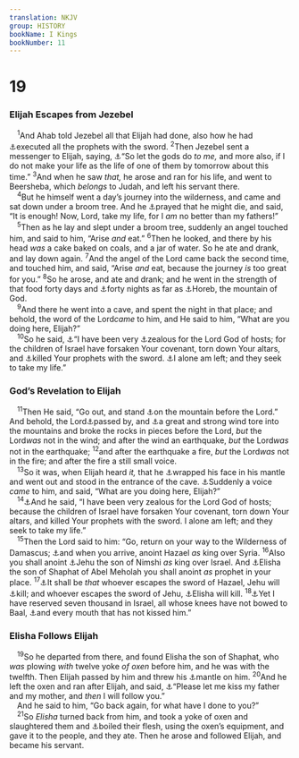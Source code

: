 ```yaml
---
translation: NKJV
group: HISTORY
bookName: I Kings 
bookNumber: 11
---
```


<div class="title"><h1>19</h1><h3>Elijah Escapes from Jezebel</h3></div>
<span class="verse 1vua_19_1"> <sup>1</sup>And Ahab told Jezebel all that Elijah had done, also how he had <a data-toggle="tooltip" data-placement="bottom" title="1 Kin. 18:40">⚓</a>executed all the prophets with the sword. </span>
<span class="verse 1vua_19_2"><sup>2</sup>Then Jezebel sent a messenger to Elijah, saying, <a data-toggle="tooltip" data-placement="bottom" title="Ruth 1:17; 1 Kin. 20:10; 2 Kin. 6:31">⚓</a>“So let the gods do <i>to</i> <i>me,</i> and more also, if I do not make your life as the life of one of them by tomorrow about this time.” </span>
<span class="verse 1vua_19_3"><sup>3</sup>And when he saw <i>that,</i> he arose and ran for his life, and went to Beersheba, which <i>belongs</i> to Judah, and left his servant there.<br/></span>
<span class="verse 1vua_19_4"> <sup>4</sup>But he himself went a day’s journey into the wilderness, and came and sat down under a broom tree. And he <a data-toggle="tooltip" data-placement="bottom" title="Num. 11:15; Jer. 20:14–18; Jon. 4:3, 8">⚓</a>prayed that he might die, and said, “It is enough! Now, Lord, take my life, for I <i>am</i> no better than my fathers!”<br/></span>
<span class="verse 1vua_19_5"> <sup>5</sup>Then as he lay and slept under a broom tree, suddenly an angel touched him, and said to him, “Arise <i>and</i> eat.” </span>
<span class="verse 1vua_19_6"><sup>6</sup>Then he looked, and there by his head <i>was</i> a cake baked on coals, and a jar of water. So he ate and drank, and lay down again. </span>
<span class="verse 1vua_19_7"><sup>7</sup>And the angel of the Lord came back the second time, and touched him, and said, “Arise <i>and</i> eat, because the journey <i>is</i> too great for you.” </span>
<span class="verse 1vua_19_8"><sup>8</sup>So he arose, and ate and drank; and he went in the strength of that food forty days and <a data-toggle="tooltip" data-placement="bottom" title="Ex. 24:18; 34:28; Deut. 9:9–11, 18; Matt. 4:2">⚓</a>forty nights as far as <a data-toggle="tooltip" data-placement="bottom" title="Ex. 3:1; 4:27">⚓</a>Horeb, the mountain of God.<br/></span>
<span class="verse 1vua_19_9"> <sup>9</sup>And there he went into a cave, and spent the night in that place; and behold, the word of the Lord<i>came</i> to him, and He said to him, “What are you doing here, Elijah?”<br/></span>
<span class="verse 1vua_19_10"> <sup>10</sup>So he said, <a data-toggle="tooltip" data-placement="bottom" title="Rom. 11:3">⚓</a>“I have been very <a data-toggle="tooltip" data-placement="bottom" title="Num. 25:11, 13; Ps. 69:9">⚓</a>zealous for the Lord God of hosts; for the children of Israel have forsaken Your covenant, torn down Your altars, and <a data-toggle="tooltip" data-placement="bottom" title="1 Kin. 18:4">⚓</a>killed Your prophets with the sword. <a data-toggle="tooltip" data-placement="bottom" title="1 Kin. 18:22; Rom. 11:3">⚓</a>I alone am left; and they seek to take my life.”<br/></span>
<div class="title"><h3>God’s Revelation to Elijah</h3></div>
<span class="verse 1vua_19_11"> <sup>11</sup>Then He said, “Go out, and stand <a data-toggle="tooltip" data-placement="bottom" title="Ex. 19:20; 24:12, 18">⚓</a>on the mountain before the Lord.” And behold, the Lord<a data-toggle="tooltip" data-placement="bottom" title="Ex. 33:21, 22">⚓</a>passed by, and <a data-toggle="tooltip" data-placement="bottom" title="Ezek. 1:4; 37:7">⚓</a>a great and strong wind tore into the mountains and broke the rocks in pieces before the Lord, <i>but</i> the Lord<i>was</i> not in the wind; and after the wind an earthquake, <i>but</i> the Lord<i>was</i> not in the earthquake; </span>
<span class="verse 1vua_19_12"><sup>12</sup>and after the earthquake a fire, <i>but</i> the Lord<i>was</i> not in the fire; and after the fire a still small voice.<br/></span>
<span class="verse 1vua_19_13"> <sup>13</sup>So it was, when Elijah heard <i>it,</i> that he <a data-toggle="tooltip" data-placement="bottom" title="Ex. 3:6; Is. 6:2">⚓</a>wrapped his face in his mantle and went out and stood in the entrance of the cave. <a data-toggle="tooltip" data-placement="bottom" title="1 Kin. 19:9">⚓</a>Suddenly a voice <i>came</i> to him, and said, “What are you doing here, Elijah?”<br/></span>
<span class="verse 1vua_19_14"> <sup>14</sup><a data-toggle="tooltip" data-placement="bottom" title="1 Kin. 19:10">⚓</a>And he said, “I have been very zealous for the Lord God of hosts; because the children of Israel have forsaken Your covenant, torn down Your altars, and killed Your prophets with the sword. I alone am left; and they seek to take my life.”<br/></span>
<span class="verse 1vua_19_15"> <sup>15</sup>Then the Lord said to him: “Go, return on your way to the Wilderness of Damascus; <a data-toggle="tooltip" data-placement="bottom" title="2 Kin. 8:8–15">⚓</a>and when you arrive, anoint Hazael <i>as</i> king over Syria. </span>
<span class="verse 1vua_19_16"><sup>16</sup>Also you shall anoint <a data-toggle="tooltip" data-placement="bottom" title="2 Kin. 9:1–10">⚓</a>Jehu the son of Nimshi <i>as</i> king over Israel. And <a data-toggle="tooltip" data-placement="bottom" title="1 Kin. 19:19–21; 2 Kin. 2:9–15">⚓</a>Elisha the son of Shaphat of Abel Meholah you shall anoint <i>as</i> prophet in your place. </span>
<span class="verse 1vua_19_17"><sup>17</sup><a data-toggle="tooltip" data-placement="bottom" title="2 Kin. 8:12; 13:3, 22">⚓</a>It shall be <i>that</i> whoever escapes the sword of Hazael, Jehu will <a data-toggle="tooltip" data-placement="bottom" title="2 Kin. 9:14—10:28">⚓</a>kill; and whoever escapes the sword of Jehu, <a data-toggle="tooltip" data-placement="bottom" title="(Hos. 6:5)">⚓</a>Elisha will kill. </span>
<span class="verse 1vua_19_18"><sup>18</sup><a data-toggle="tooltip" data-placement="bottom" title="Rom. 11:4">⚓</a>Yet I have reserved seven thousand in Israel, all whose knees have not bowed to Baal, <a data-toggle="tooltip" data-placement="bottom" title="Hos. 13:2">⚓</a>and every mouth that has not kissed him.”<br/></span>
<div class="title"><h3>Elisha Follows Elijah</h3></div>
<span class="verse 1vua_19_19"> <sup>19</sup>So he departed from there, and found Elisha the son of Shaphat, who <i>was</i> plowing <i>with</i> twelve yoke <i>of</i> <i>oxen</i> before him, and he was with the twelfth. Then Elijah passed by him and threw his <a data-toggle="tooltip" data-placement="bottom" title="1 Sam. 28:14; 2 Kin. 2:8, 13, 14">⚓</a>mantle on him. </span>
<span class="verse 1vua_19_20"><sup>20</sup>And he left the oxen and ran after Elijah, and said, <a data-toggle="tooltip" data-placement="bottom" title="(Matt. 8:21, 22; Luke 9:61, 62); Acts 20:37">⚓</a>“Please let me kiss my father and my mother, and <i>then</i> I will follow you.”<br/> And he said to him, “Go back again, for what have I done to you?”<br/></span>
<span class="verse 1vua_19_21"> <sup>21</sup>So <i>Elisha</i> turned back from him, and took a yoke of oxen and slaughtered them and <a data-toggle="tooltip" data-placement="bottom" title="2 Sam. 24:22">⚓</a>boiled their flesh, using the oxen’s equipment, and gave it to the people, and they ate. Then he arose and followed Elijah, and became his servant.<br/></span>
